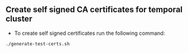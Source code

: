 ## Create self signed CA certificates for temporal cluster

* To create self signed certificates run the following command:

```bash
./generate-test-certs.sh
```